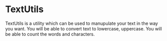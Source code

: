 # TextUtils
TextUtils is a utility which can be used to manupulate your text in the way you want. You will be able to convert text to lowercase, uppercase. You will be able to count the words and characters.
